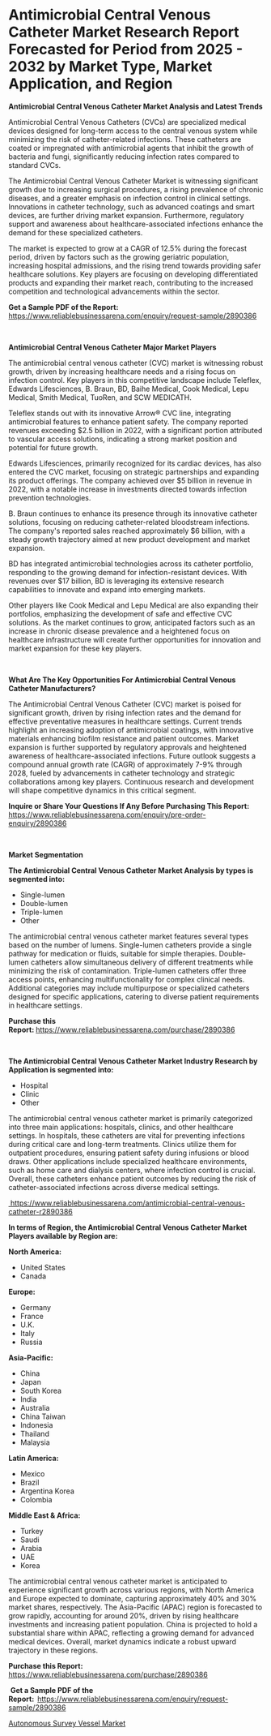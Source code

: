 <p><h1>Antimicrobial Central Venous Catheter Market Research Report Forecasted for Period from 2025 -  2032 by Market Type, Market Application, and Region</h1></p><p><strong>Antimicrobial Central Venous Catheter Market Analysis and Latest Trends</strong></p>
<p><p>Antimicrobial Central Venous Catheters (CVCs) are specialized medical devices designed for long-term access to the central venous system while minimizing the risk of catheter-related infections. These catheters are coated or impregnated with antimicrobial agents that inhibit the growth of bacteria and fungi, significantly reducing infection rates compared to standard CVCs. </p><p>The Antimicrobial Central Venous Catheter Market is witnessing significant growth due to increasing surgical procedures, a rising prevalence of chronic diseases, and a greater emphasis on infection control in clinical settings. Innovations in catheter technology, such as advanced coatings and smart devices, are further driving market expansion. Furthermore, regulatory support and awareness about healthcare-associated infections enhance the demand for these specialized catheters. </p><p>The market is expected to grow at a CAGR of 12.5% during the forecast period, driven by factors such as the growing geriatric population, increasing hospital admissions, and the rising trend towards providing safer healthcare solutions. Key players are focusing on developing differentiated products and expanding their market reach, contributing to the increased competition and technological advancements within the sector.</p></p>
<p><strong>Get a Sample PDF of the Report:&nbsp;</strong> <a href="https://www.reliablebusinessarena.com/enquiry/request-sample/2890386?utm_campaign=2475&utm_medium=2&utm_source=Github&utm_content=ia&utm_term=14032025&utm_id=antimicrobial-central-venous-catheter">https://www.reliablebusinessarena.com/enquiry/request-sample/2890386</a></p>
<p>&nbsp;</p>
<p><strong>Antimicrobial Central Venous Catheter Major Market Players</strong></p>
<p><p>The antimicrobial central venous catheter (CVC) market is witnessing robust growth, driven by increasing healthcare needs and a rising focus on infection control. Key players in this competitive landscape include Teleflex, Edwards Lifesciences, B. Braun, BD, Baihe Medical, Cook Medical, Lepu Medical, Smith Medical, TuoRen, and SCW MEDICATH.</p><p>Teleflex stands out with its innovative Arrow® CVC line, integrating antimicrobial features to enhance patient safety. The company reported revenues exceeding $2.5 billion in 2022, with a significant portion attributed to vascular access solutions, indicating a strong market position and potential for future growth.</p><p>Edwards Lifesciences, primarily recognized for its cardiac devices, has also entered the CVC market, focusing on strategic partnerships and expanding its product offerings. The company achieved over $5 billion in revenue in 2022, with a notable increase in investments directed towards infection prevention technologies.</p><p>B. Braun continues to enhance its presence through its innovative catheter solutions, focusing on reducing catheter-related bloodstream infections. The company's reported sales reached approximately $6 billion, with a steady growth trajectory aimed at new product development and market expansion.</p><p>BD has integrated antimicrobial technologies across its catheter portfolio, responding to the growing demand for infection-resistant devices. With revenues over $17 billion, BD is leveraging its extensive research capabilities to innovate and expand into emerging markets.</p><p>Other players like Cook Medical and Lepu Medical are also expanding their portfolios, emphasizing the development of safe and effective CVC solutions. As the market continues to grow, anticipated factors such as an increase in chronic disease prevalence and a heightened focus on healthcare infrastructure will create further opportunities for innovation and market expansion for these key players.</p></p>
<p>&nbsp;</p>
<p><strong>What Are The Key Opportunities For Antimicrobial Central Venous Catheter Manufacturers?</strong></p>
<p><p>The Antimicrobial Central Venous Catheter (CVC) market is poised for significant growth, driven by rising infection rates and the demand for effective preventative measures in healthcare settings. Current trends highlight an increasing adoption of antimicrobial coatings, with innovative materials enhancing biofilm resistance and patient outcomes. Market expansion is further supported by regulatory approvals and heightened awareness of healthcare-associated infections. Future outlook suggests a compound annual growth rate (CAGR) of approximately 7-9% through 2028, fueled by advancements in catheter technology and strategic collaborations among key players. Continuous research and development will shape competitive dynamics in this critical segment.</p></p>
<p><strong>Inquire or Share Your Questions If Any Before Purchasing This Report:</strong> <a href="https://www.reliablebusinessarena.com/enquiry/pre-order-enquiry/2890386?utm_campaign=2475&utm_medium=2&utm_source=Github&utm_content=ia&utm_term=14032025&utm_id=antimicrobial-central-venous-catheter">https://www.reliablebusinessarena.com/enquiry/pre-order-enquiry/2890386</a></p>
<p>&nbsp;</p>
<p><strong>Market Segmentation</strong></p>
<p><strong>The Antimicrobial Central Venous Catheter Market Analysis by types is segmented into:</strong></p>
<p><ul><li> Single-lumen</li><li>Double-lumen</li><li>Triple-lumen</li><li>Other </li></ul></p>
<p><p>The antimicrobial central venous catheter market features several types based on the number of lumens. Single-lumen catheters provide a single pathway for medication or fluids, suitable for simple therapies. Double-lumen catheters allow simultaneous delivery of different treatments while minimizing the risk of contamination. Triple-lumen catheters offer three access points, enhancing multifunctionality for complex clinical needs. Additional categories may include multipurpose or specialized catheters designed for specific applications, catering to diverse patient requirements in healthcare settings.</p></p>
<p><strong>Purchase this Report:&nbsp;</strong><a href="https://www.reliablebusinessarena.com/purchase/2890386?utm_campaign=2475&utm_medium=2&utm_source=Github&utm_content=ia&utm_term=14032025&utm_id=antimicrobial-central-venous-catheter">https://www.reliablebusinessarena.com/purchase/2890386</a></p>
<p>&nbsp;</p>
<p><strong>The Antimicrobial Central Venous Catheter Market Industry Research by Application is segmented into:</strong></p>
<p><ul><li> Hospital</li><li>Clinic</li><li>Other </li></ul></p>
<p><p>The antimicrobial central venous catheter market is primarily categorized into three main applications: hospitals, clinics, and other healthcare settings. In hospitals, these catheters are vital for preventing infections during critical care and long-term treatments. Clinics utilize them for outpatient procedures, ensuring patient safety during infusions or blood draws. Other applications include specialized healthcare environments, such as home care and dialysis centers, where infection control is crucial. Overall, these catheters enhance patient outcomes by reducing the risk of catheter-associated infections across diverse medical settings.</p></p>
<p><a href="https://www.reliablebusinessarena.com/antimicrobial-central-venous-catheter-r2890386?utm_campaign=2475&utm_medium=2&utm_source=Github&utm_content=ia&utm_term=14032025&utm_id=antimicrobial-central-venous-catheter">&nbsp;https://www.reliablebusinessarena.com/antimicrobial-central-venous-catheter-r2890386</a></p>
<p><strong>In terms of Region, the Antimicrobial Central Venous Catheter Market Players available by Region are:</strong></p>
<p>
    <p> <strong> North America: </strong>
        <ul>
            <li>United States</li>
            <li>Canada</li>
        </ul>
        </p> 
    <p> <strong> Europe: </strong>
        <ul>
            <li>Germany</li>
            <li>France</li>
            <li>U.K.</li>
            <li>Italy</li>
            <li>Russia</li>
        </ul>
        </p> 
    <p> <strong> Asia-Pacific: </strong>
        <ul>
            <li>China</li>
            <li>Japan</li>
            <li>South Korea</li>
            <li>India</li>
            <li>Australia</li>
            <li>China Taiwan</li>
            <li>Indonesia</li>
            <li>Thailand</li>
            <li>Malaysia</li>
        </ul>
        </p> 
    <p> <strong> Latin America: </strong>
        <ul>
            <li>Mexico</li>
            <li>Brazil</li>
            <li>Argentina Korea</li>
            <li>Colombia</li>
        </ul>
        </p> 
    <p> <strong> Middle East & Africa: </strong>
        <ul>
            <li>Turkey</li>
            <li>Saudi</li>
            <li>Arabia</li>
            <li>UAE</li>
            <li>Korea</li>
        </ul>
    </p>
    </p>
<p><p>The antimicrobial central venous catheter market is anticipated to experience significant growth across various regions, with North America and Europe expected to dominate, capturing approximately 40% and 30% market shares, respectively. The Asia-Pacific (APAC) region is forecasted to grow rapidly, accounting for around 20%, driven by rising healthcare investments and increasing patient population. China is projected to hold a substantial share within APAC, reflecting a growing demand for advanced medical devices. Overall, market dynamics indicate a robust upward trajectory in these regions.</p></p>
<p><strong>Purchase this Report: </strong><a href="https://www.reliablebusinessarena.com/purchase/2890386?utm_campaign=2475&utm_medium=2&utm_source=Github&utm_content=ia&utm_term=14032025&utm_id=antimicrobial-central-venous-catheter">https://www.reliablebusinessarena.com/purchase/2890386</a></p>
<p>&nbsp;<strong>Get a Sample PDF of the Report:&nbsp;&nbsp;</strong><a href="https://www.reliablebusinessarena.com/enquiry/request-sample/2890386?utm_campaign=2475&utm_medium=2&utm_source=Github&utm_content=ia&utm_term=14032025&utm_id=antimicrobial-central-venous-catheter">https://www.reliablebusinessarena.com/enquiry/request-sample/2890386</a></p>
<p><strong></strong></p>
<p><p><a href="https://github.com/skerretflossie9297/Market-Research-Report-List-1/blob/main/autonomous-survey-vessel-market.md?utm_campaign=2475&utm_medium=2&utm_source=Github&utm_content=ia&utm_term=14032025&utm_id=antimicrobial-central-venous-catheter">Autonomous Survey Vessel Market</a></p></p>